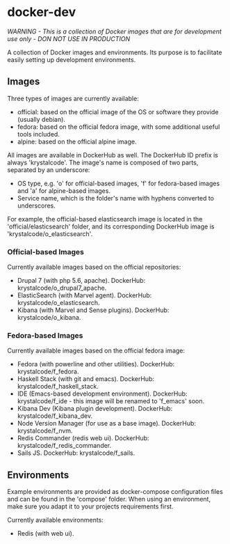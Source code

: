# docker-dev
*WARNING - This is a collection of Docker images that are for development use only - DON NOT USE IN PRODUCTION*

A collection of Docker images and environments. Its purpose is to facilitate easily setting up development environments.

## Images
Three types of images are currently available:

- official: based on the official image of the OS or software they provide (usually debian).
- fedora: based on the official fedora image, with some additional useful tools included.
- alpine: based on the official alpine image.

All images are available in DockerHub as well. The DockerHub ID prefix is always 'krystalcode'. The image's name is composed of two parts, separated by an underscore:

- OS type, e.g. 'o' for official-based images, 'f' for fedora-based images and 'a' for alpine-based images.
- Service name, which is the folder's name with hyphens converted to underscores.

For example, the official-based elasticsearch image is located in the 'official/elasticsearch' folder, and its corresponding DockerHub image is 'krystalcode/o_elasticsearch'.

### Official-based Images

Currently available images based on the official repositories:

- Drupal 7 (with php 5.6, apache). DockerHub: krystalcode/o_drupal7_apache.
- ElasticSearch (with Marvel agent). DockerHub: krystalcode/o_elasticsearch.
- Kibana (with Marvel and Sense plugins). DockerHub: krystalcode/o_kibana.

### Fedora-based Images

Currently available images based on the official fedora image:

- Fedora (with powerline and other utilities). DockerHub: krystalcode/f_fedora.
- Haskell Stack (with git and emacs). DockerHub: krystalcode/f_haskell_stack.
- IDE (Emacs-based development environment). DockerHub: krystalcode/f_ide - this image will be renamed to 'f_emacs' soon.
- Kibana Dev (Kibana plugin development). DockerHub: krystalcode/f_kibana_dev.
- Node Version Manager (for use as a base image). DockerHub: krystalcode/f_nvm.
- Redis Commander (redis web ui). DockerHub: krystalcode/f_redis_commander.
- Sails JS. DockerHub: krystalcode/f_sails.

## Environments
Example environments are provided as docker-compose configuration files and can be found in the 'compose' folder. When using an environment, make sure you adapt it to your projects requirements first.

Currently available environments:

- Redis (with web ui).
